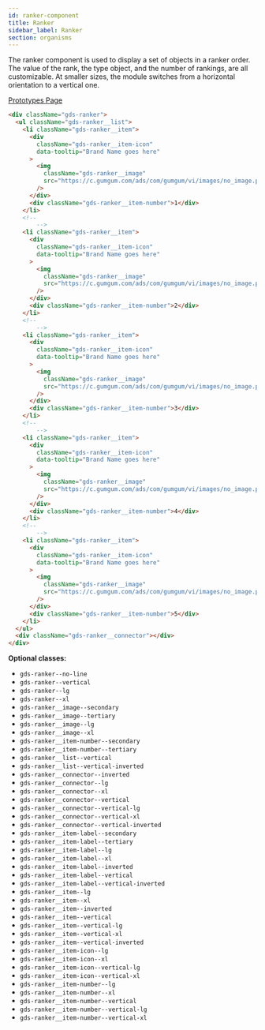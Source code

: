 ```yaml
---
id: ranker-component
title: Ranker
sidebar_label: Ranker
section: organisms
---
```


The ranker component is used to display a set of objects in a ranker order. The value of the rank, the type object, and the number of rankings, are all customizable. At smaller sizes, the module switches from a horizontal orientation to a vertical one.

<p style="margin-bottom: 0.8em">
    <a href="https://ds.gumgum.com/stable/index.html#gds-ranker" target="_blank">Prototypes Page</a>
</p>

```html
<div className="gds-ranker">
  <ul className="gds-ranker__list">
    <li className="gds-ranker__item">
      <div
        className="gds-ranker__item-icon"
        data-tooltip="Brand Name goes here"
      >
        <img
          className="gds-ranker__image"
          src="https://c.gumgum.com/ads/com/gumgum/vi/images/no_image.png"
        />
      </div>
      <div className="gds-ranker__item-number">1</div>
    </li>
    <!--
        -->
    <li className="gds-ranker__item">
      <div
        className="gds-ranker__item-icon"
        data-tooltip="Brand Name goes here"
      >
        <img
          className="gds-ranker__image"
          src="https://c.gumgum.com/ads/com/gumgum/vi/images/no_image.png"
        />
      </div>
      <div className="gds-ranker__item-number">2</div>
    </li>
    <!--
        -->
    <li className="gds-ranker__item">
      <div
        className="gds-ranker__item-icon"
        data-tooltip="Brand Name goes here"
      >
        <img
          className="gds-ranker__image"
          src="https://c.gumgum.com/ads/com/gumgum/vi/images/no_image.png"
        />
      </div>
      <div className="gds-ranker__item-number">3</div>
    </li>
    <!--
        -->
    <li className="gds-ranker__item">
      <div
        className="gds-ranker__item-icon"
        data-tooltip="Brand Name goes here"
      >
        <img
          className="gds-ranker__image"
          src="https://c.gumgum.com/ads/com/gumgum/vi/images/no_image.png"
        />
      </div>
      <div className="gds-ranker__item-number">4</div>
    </li>
    <!--
        -->
    <li className="gds-ranker__item">
      <div
        className="gds-ranker__item-icon"
        data-tooltip="Brand Name goes here"
      >
        <img
          className="gds-ranker__image"
          src="https://c.gumgum.com/ads/com/gumgum/vi/images/no_image.png"
        />
      </div>
      <div className="gds-ranker__item-number">5</div>
    </li>
  </ul>
  <div className="gds-ranker__connector"></div>
</div>
```

**Optional classes:**

- `gds-ranker--no-line`
- `gds-ranker--vertical`
- `gds-ranker--lg`
- `gds-ranker--xl`
- `gds-ranker__image--secondary`
- `gds-ranker__image--tertiary`
- `gds-ranker__image--lg`
- `gds-ranker__image--xl`
- `gds-ranker__item-number--secondary`
- `gds-ranker__item-number--tertiary`
- `gds-ranker__list--vertical`
- `gds-ranker__list--vertical-inverted`
- `gds-ranker__connector--inverted`
- `gds-ranker__connector--lg`
- `gds-ranker__connector--xl`
- `gds-ranker__connector--vertical`
- `gds-ranker__connector--vertical-lg`
- `gds-ranker__connector--vertical-xl`
- `gds-ranker__connector--vertical-inverted`
- `gds-ranker__item-label--secondary`
- `gds-ranker__item-label--tertiary`
- `gds-ranker__item-label--lg`
- `gds-ranker__item-label--xl`
- `gds-ranker__item-label--inverted`
- `gds-ranker__item-label--vertical`
- `gds-ranker__item-label--vertical-inverted`
- `gds-ranker__item--lg`
- `gds-ranker__item--xl`
- `gds-ranker__item--inverted`
- `gds-ranker__item--vertical`
- `gds-ranker__item--vertical-lg`
- `gds-ranker__item--vertical-xl`
- `gds-ranker__item--vertical-inverted`
- `gds-ranker__item-icon--lg`
- `gds-ranker__item-icon--xl`
- `gds-ranker__item-icon--vertical-lg`
- `gds-ranker__item-icon--vertical-xl`
- `gds-ranker__item-number--lg`
- `gds-ranker__item-number--xl`
- `gds-ranker__item-number--vertical`
- `gds-ranker__item-number--vertical-lg`
- `gds-ranker__item-number--vertical-xl`
